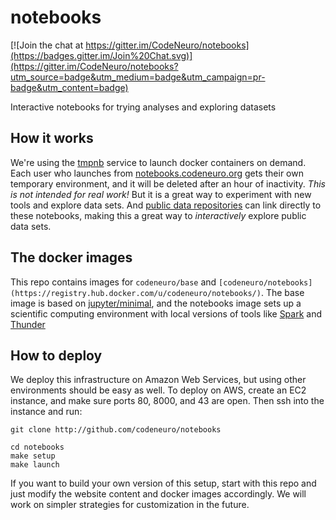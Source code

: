 # notebooks

[![Join the chat at https://gitter.im/CodeNeuro/notebooks](https://badges.gitter.im/Join%20Chat.svg)](https://gitter.im/CodeNeuro/notebooks?utm_source=badge&utm_medium=badge&utm_campaign=pr-badge&utm_content=badge)

Interactive notebooks for trying analyses and exploring datasets

## How it works

We're using the [tmpnb](http://github.com/jupyter/tmpnb) service to launch docker containers on demand. Each user who launches from [notebooks.codeneuro.org](http://notebooks.codeneuro.org) gets their own temporary environment, and it will be deleted after an hour of inactivity. *This is not intended for real work!* But it is a great way to experiment with new tools and explore data sets. And [public data repositories](http://datasets/codeneuro.org) can link directly to these notebooks, making this a great way to *interactively* explore public data sets.

## The docker images

This repo contains images for `codeneuro/base` and `[codeneuro/notebooks](https://registry.hub.docker.com/u/codeneuro/notebooks/)`. The base image is based on [jupyter/minimal](https://github.com/jupyter/docker-demo-images/tree/master/common), and the notebooks image sets up a scientific computing environment with local versions of tools like [Spark](http://spark.apache.org) and [Thunder](http://thunder-project.org)

## How to deploy

We deploy this infrastructure on Amazon Web Services, but using other environments should be easy as well. To deploy on AWS, create an EC2 instance, and make sure ports 80, 8000, and 43 are open. Then ssh into the instance and run:

```
git clone http://github.com/codeneuro/notebooks
```
```
cd notebooks
make setup
make launch
```

If you want to build your own version of this setup, start with this repo and just modify the website content and docker images accordingly. We will work on simpler strategies for customization in the future.
